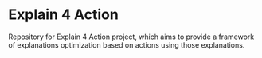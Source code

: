 # Explain 4 Action
Repository for Explain 4 Action project, which aims to provide a framework of explanations optimization based on actions using those explanations.